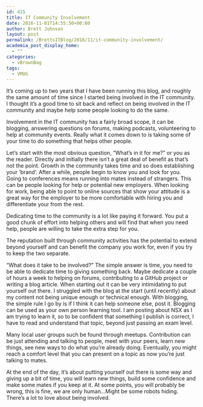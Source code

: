 ```yaml
---
id: 415
title: IT Community Involvement
date: 2016-11-01T14:55:50+00:00
author: Brett Johnson
layout: post
permalink: /BrettsITBlog/2016/11/it-community-involvement/
academia_post_display_home:
  - ""
categories:
  - vBrownBag
tags:
  - VMUG
---
```

It&#8217;s coming up to two years that I have been running this blog, and roughly the same amount of time since I started being involved in the IT community. I thought it&#8217;s a good time to sit back and reflect on being involved in the IT community and maybe help some people looking to do the same.

Involvement in the IT community has a fairly broad scope, it can be blogging, answering questions on forums, making podcasts, volunteering to help at community events. Really what it comes down to is taking some of your time to do something that helps other people.

Let&#8217;s start with the most obvious question, &#8220;What&#8217;s in it for me?&#8221; or you as the reader. Directly and initially there isn&#8217;t a great deal of benefit as that&#8217;s not the point. Growth in the community takes time and so does establishing your &#8216;brand&#8217;. After a while, people begin to know you and look for you. Going to conferences means running into mates instead of strangers. This can be people looking for help or potential new employers. When looking for work, being able to point to online sources that show your attitude is a great way for the employer to be more comfortable with hiring you and differentiate your from the rest.

Dedicating time to the community is a lot like paying it forward. You put a good chunk of effort into helping others and will find that when you need help, people are willing to take the extra step for you.

The reputation built through community activities has the potential to extend beyond yourself and can benefit the company you work for, even if you try to keep the two separate.

&#8220;What does it take to be involved?&#8221; The simple answer is time, you need to be able to dedicate time to giving something back. Maybe dedicate a couple of hours a week to helping on forums, contributing to a GitHub project or writing a blog article. When starting out it can be very intimidating to put yourself out there. I struggled with the blog at the start (until recently) about my content not being unique enough or technical enough. With blogging, the simple rule I go by is if I think it can help someone else, post it. Blogging can be used as your own person learning tool. I am posting about NSX as I am trying to learn it, so to be confident that something I publish is correct, I have to read and understand that topic, beyond just passing an exam level.

Many local user groups such be found through meetups. Contribution can be just attending and talking to people, meet with your peers, learn new things, see new ways to do what you&#8217;re already doing. Eventually, you might reach a comfort level that you can present on a topic as now you&#8217;re just talking to mates.

At the end of the day, it&#8217;s about putting yourself out there is some way and giving up a bit of time, you will learn new things, build some confidence and make some mates if you keep at it. At some points, you will probably be wrong, this is fine, we are only human&#8230;Might be some robots hiding. There&#8217;s a lot to love about being involved.